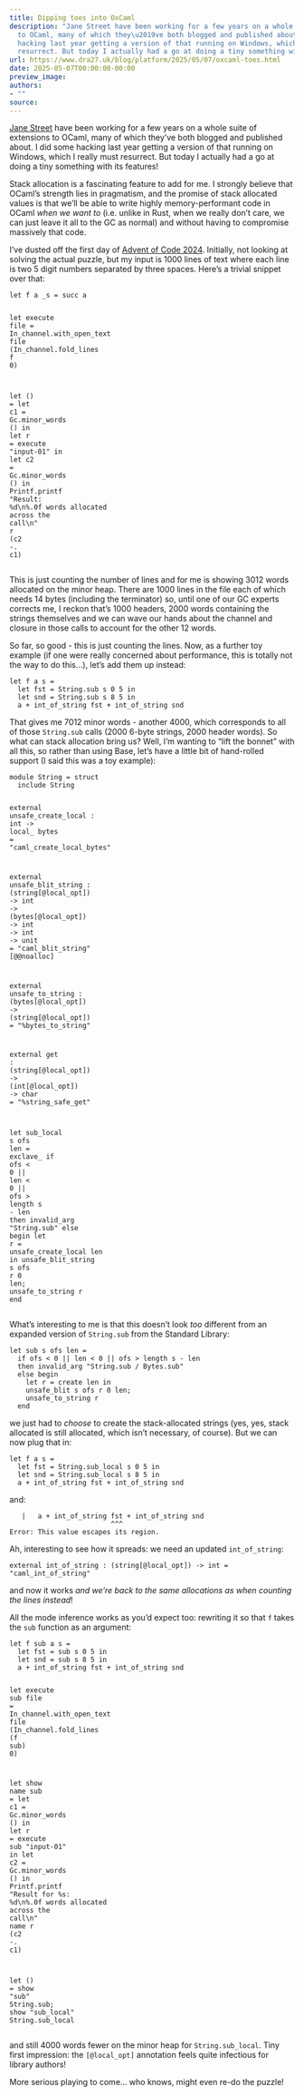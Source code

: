 ```yaml
---
title: Dipping toes into OxCaml
description: "Jane Street have been working for a few years on a whole suite of extensions
  to OCaml, many of which they\u2019ve both blogged and published about. I did some
  hacking last year getting a version of that running on Windows, which I really must
  resurrect. But today I actually had a go at doing a tiny something with its features!"
url: https://www.dra27.uk/blog/platform/2025/05/07/oxcaml-toes.html
date: 2025-05-07T00:00:00-00:00
preview_image:
authors:
- ""
source:
---
```


<p><a href="https://opensource.janestreet.com/">Jane Street</a> have been working for a few
years on a whole suite of extensions to OCaml, many of which they’ve both
blogged and published about. I did some hacking last year getting a version of
that running on Windows, which I really must resurrect. But today I actually had
a go at doing a tiny something with its features!</p>

<p>Stack allocation is a fascinating feature to add for me. I strongly believe that
OCaml’s strength lies in pragmatism, and the promise of stack allocated values
is that we’ll be able to write highly memory-performant code in OCaml <em>when we
want to</em> (i.e. unlike in Rust, when we really don’t care, we can just leave it
all to the GC as normal) and without having to compromise massively that code.</p>

<p>I’ve dusted off the first day of <a href="https://adventofcode.com/2024/day/1">Advent of Code 2024</a>.
Initially, not looking at solving the actual puzzle, but my input is 1000 lines
of text where each line is two 5 digit numbers separated by three spaces. Here’s
a trivial snippet over that:</p>

<div class="language-ocaml highlighter-rouge"><div class="highlight"><pre class="highlight"><code><span class="k">let</span> <span class="n">f</span> <span class="n">a</span> <span class="n">_s</span> <span class="o">=</span> <span class="n">succ</span> <span class="n">a</span>

<span class="k">let</span> <span class="n">execute</span> <span class="n">file</span> <span class="o">=</span>
  <span class="nn">In_channel</span><span class="p">.</span><span class="n">with_open_text</span> <span class="n">file</span> <span class="p">(</span><span class="nn">In_channel</span><span class="p">.</span><span class="n">fold_lines</span> <span class="n">f</span> <span class="mi">0</span><span class="p">)</span>

<span class="k">let</span> <span class="bp">()</span> <span class="o">=</span>
  <span class="k">let</span> <span class="n">c1</span> <span class="o">=</span> <span class="nn">Gc</span><span class="p">.</span><span class="n">minor_words</span> <span class="bp">()</span> <span class="k">in</span>
  <span class="k">let</span> <span class="n">r</span> <span class="o">=</span> <span class="n">execute</span> <span class="s2">"input-01"</span> <span class="k">in</span>
  <span class="k">let</span> <span class="n">c2</span> <span class="o">=</span> <span class="nn">Gc</span><span class="p">.</span><span class="n">minor_words</span> <span class="bp">()</span> <span class="k">in</span>
  <span class="nn">Printf</span><span class="p">.</span><span class="n">printf</span>
    <span class="s2">"Result: %d</span><span class="se">\n</span><span class="s2">%.0f words allocated across the call</span><span class="se">\n</span><span class="s2">"</span> <span class="n">r</span> <span class="p">(</span><span class="n">c2</span> <span class="o">-.</span> <span class="n">c1</span><span class="p">)</span>
</code></pre></div></div>

<p>This is just counting the number of lines and for me is showing 3012 words
allocated on the minor heap. There are 1000 lines in the file each of which
needs 14 bytes (including the terminator) so, until one of our GC experts
corrects me, I reckon that’s 1000 headers, 2000 words containing the strings
themselves and we can wave our hands about the channel and closure in those
calls to account for the other 12 words.</p>

<p>So far, so good - this is just counting the lines. Now, as a further toy example
(if one were really concerned about performance, this is totally not the way to
do this…), let’s add them up instead:</p>

<div class="language-ocaml highlighter-rouge"><div class="highlight"><pre class="highlight"><code><span class="k">let</span> <span class="n">f</span> <span class="n">a</span> <span class="n">s</span> <span class="o">=</span>
  <span class="k">let</span> <span class="n">fst</span> <span class="o">=</span> <span class="nn">String</span><span class="p">.</span><span class="n">sub</span> <span class="n">s</span> <span class="mi">0</span> <span class="mi">5</span> <span class="k">in</span>
  <span class="k">let</span> <span class="n">snd</span> <span class="o">=</span> <span class="nn">String</span><span class="p">.</span><span class="n">sub</span> <span class="n">s</span> <span class="mi">8</span> <span class="mi">5</span> <span class="k">in</span>
  <span class="n">a</span> <span class="o">+</span> <span class="n">int_of_string</span> <span class="n">fst</span> <span class="o">+</span> <span class="n">int_of_string</span> <span class="n">snd</span>
</code></pre></div></div>

<p>That gives me 7012 minor words - another 4000, which corresponds to all of those
<code class="language-plaintext highlighter-rouge">String.sub</code> calls (2000 6-byte strings, 2000 header words). So what can stack
allocation bring us? Well, I’m wanting to “lift the bonnet” with all this, so
rather than using Base, let’s have a little bit of hand-rolled support (I said
this was a toy example):</p>

<div class="language-ocaml highlighter-rouge"><div class="highlight"><pre class="highlight"><code><span class="k">module</span> <span class="nc">String</span> <span class="o">=</span> <span class="k">struct</span>
  <span class="k">include</span> <span class="nc">String</span>

  <span class="k">external</span> <span class="n">unsafe_create_local</span> <span class="o">:</span> <span class="kt">int</span> <span class="o">-&gt;</span> <span class="n">local_</span> <span class="n">bytes</span> <span class="o">=</span> <span class="s2">"caml_create_local_bytes"</span>

  <span class="k">external</span> <span class="n">unsafe_blit_string</span> <span class="o">:</span>
    <span class="p">(</span><span class="kt">string</span><span class="p">[</span><span class="o">@</span><span class="n">local_opt</span><span class="p">])</span> <span class="o">-&gt;</span> <span class="kt">int</span> <span class="o">-&gt;</span> <span class="p">(</span><span class="n">bytes</span><span class="p">[</span><span class="o">@</span><span class="n">local_opt</span><span class="p">])</span> <span class="o">-&gt;</span> <span class="kt">int</span> <span class="o">-&gt;</span> <span class="kt">int</span> <span class="o">-&gt;</span> <span class="kt">unit</span>
      <span class="o">=</span> <span class="s2">"caml_blit_string"</span> <span class="p">[</span><span class="o">@@</span><span class="n">noalloc</span><span class="p">]</span>

  <span class="k">external</span> <span class="n">unsafe_to_string</span> <span class="o">:</span>
    <span class="p">(</span><span class="n">bytes</span><span class="p">[</span><span class="o">@</span><span class="n">local_opt</span><span class="p">])</span> <span class="o">-&gt;</span> <span class="p">(</span><span class="kt">string</span><span class="p">[</span><span class="o">@</span><span class="n">local_opt</span><span class="p">])</span> <span class="o">=</span> <span class="s2">"%bytes_to_string"</span>

  <span class="k">external</span> <span class="n">get</span> <span class="o">:</span>
    <span class="p">(</span><span class="kt">string</span><span class="p">[</span><span class="o">@</span><span class="n">local_opt</span><span class="p">])</span> <span class="o">-&gt;</span> <span class="p">(</span><span class="kt">int</span><span class="p">[</span><span class="o">@</span><span class="n">local_opt</span><span class="p">])</span> <span class="o">-&gt;</span> <span class="kt">char</span> <span class="o">=</span> <span class="s2">"%string_safe_get"</span>

  <span class="k">let</span> <span class="n">sub_local</span> <span class="n">s</span> <span class="n">ofs</span> <span class="n">len</span> <span class="o">=</span> <span class="n">exclave_</span>
    <span class="k">if</span> <span class="n">ofs</span> <span class="o">&lt;</span> <span class="mi">0</span> <span class="o">||</span> <span class="n">len</span> <span class="o">&lt;</span> <span class="mi">0</span> <span class="o">||</span> <span class="n">ofs</span> <span class="o">&gt;</span> <span class="n">length</span> <span class="n">s</span> <span class="o">-</span> <span class="n">len</span>
    <span class="k">then</span> <span class="n">invalid_arg</span> <span class="s2">"String.sub"</span>
    <span class="k">else</span> <span class="k">begin</span>
      <span class="k">let</span> <span class="n">r</span> <span class="o">=</span> <span class="n">unsafe_create_local</span> <span class="n">len</span> <span class="k">in</span>
      <span class="n">unsafe_blit_string</span> <span class="n">s</span> <span class="n">ofs</span> <span class="n">r</span> <span class="mi">0</span> <span class="n">len</span><span class="p">;</span>
      <span class="n">unsafe_to_string</span> <span class="n">r</span>
<span class="k">end</span>
</code></pre></div></div>

<p>What’s interesting to me is that this doesn’t look <em>too</em> different from an
expanded version of <code class="language-plaintext highlighter-rouge">String.sub</code> from the Standard Library:</p>

<div class="language-ocaml highlighter-rouge"><div class="highlight"><pre class="highlight"><code><span class="k">let</span> <span class="n">sub</span> <span class="n">s</span> <span class="n">ofs</span> <span class="n">len</span> <span class="o">=</span>
  <span class="k">if</span> <span class="n">ofs</span> <span class="o">&lt;</span> <span class="mi">0</span> <span class="o">||</span> <span class="n">len</span> <span class="o">&lt;</span> <span class="mi">0</span> <span class="o">||</span> <span class="n">ofs</span> <span class="o">&gt;</span> <span class="n">length</span> <span class="n">s</span> <span class="o">-</span> <span class="n">len</span>
  <span class="k">then</span> <span class="n">invalid_arg</span> <span class="s2">"String.sub / Bytes.sub"</span>
  <span class="k">else</span> <span class="k">begin</span>
    <span class="k">let</span> <span class="n">r</span> <span class="o">=</span> <span class="n">create</span> <span class="n">len</span> <span class="k">in</span>
    <span class="n">unsafe_blit</span> <span class="n">s</span> <span class="n">ofs</span> <span class="n">r</span> <span class="mi">0</span> <span class="n">len</span><span class="p">;</span>
    <span class="n">unsafe_to_string</span> <span class="n">r</span>
  <span class="k">end</span>
</code></pre></div></div>

<p>we just had to <em>choose</em> to create the stack-allocated strings (yes, yes, stack
allocated is still allocated, which isn’t necessary, of course). But we can now
plug that in:</p>

<div class="language-ocaml highlighter-rouge"><div class="highlight"><pre class="highlight"><code><span class="k">let</span> <span class="n">f</span> <span class="n">a</span> <span class="n">s</span> <span class="o">=</span>
  <span class="k">let</span> <span class="n">fst</span> <span class="o">=</span> <span class="nn">String</span><span class="p">.</span><span class="n">sub_local</span> <span class="n">s</span> <span class="mi">0</span> <span class="mi">5</span> <span class="k">in</span>
  <span class="k">let</span> <span class="n">snd</span> <span class="o">=</span> <span class="nn">String</span><span class="p">.</span><span class="n">sub_local</span> <span class="n">s</span> <span class="mi">8</span> <span class="mi">5</span> <span class="k">in</span>
  <span class="n">a</span> <span class="o">+</span> <span class="n">int_of_string</span> <span class="n">fst</span> <span class="o">+</span> <span class="n">int_of_string</span> <span class="n">snd</span>
</code></pre></div></div>

<p>and:</p>

<div class="language-plaintext highlighter-rouge"><div class="highlight"><pre class="highlight"><code>   |   a + int_of_string fst + int_of_string snd
                         ^^^
Error: This value escapes its region.
</code></pre></div></div>

<p>Ah, interesting to see how it spreads: we need an updated <code class="language-plaintext highlighter-rouge">int_of_string</code>:</p>

<div class="language-ocaml highlighter-rouge"><div class="highlight"><pre class="highlight"><code><span class="k">external</span> <span class="n">int_of_string</span> <span class="o">:</span> <span class="p">(</span><span class="kt">string</span><span class="p">[</span><span class="o">@</span><span class="n">local_opt</span><span class="p">])</span> <span class="o">-&gt;</span> <span class="kt">int</span> <span class="o">=</span> <span class="s2">"caml_int_of_string"</span>
</code></pre></div></div>

<p>and now it works <em>and we’re back to the same allocations as when counting the
lines instead</em>!</p>

<p>All the mode inference works as you’d expect too: rewriting it so that <code class="language-plaintext highlighter-rouge">f</code> takes
the <code class="language-plaintext highlighter-rouge">sub</code> function as an argument:</p>

<div class="language-ocaml highlighter-rouge"><div class="highlight"><pre class="highlight"><code><span class="k">let</span> <span class="n">f</span> <span class="n">sub</span> <span class="n">a</span> <span class="n">s</span> <span class="o">=</span>
  <span class="k">let</span> <span class="n">fst</span> <span class="o">=</span> <span class="n">sub</span> <span class="n">s</span> <span class="mi">0</span> <span class="mi">5</span> <span class="k">in</span>
  <span class="k">let</span> <span class="n">snd</span> <span class="o">=</span> <span class="n">sub</span> <span class="n">s</span> <span class="mi">8</span> <span class="mi">5</span> <span class="k">in</span>
  <span class="n">a</span> <span class="o">+</span> <span class="n">int_of_string</span> <span class="n">fst</span> <span class="o">+</span> <span class="n">int_of_string</span> <span class="n">snd</span>

<span class="k">let</span> <span class="n">execute</span> <span class="n">sub</span> <span class="n">file</span> <span class="o">=</span>
  <span class="nn">In_channel</span><span class="p">.</span><span class="n">with_open_text</span> <span class="n">file</span> <span class="p">(</span><span class="nn">In_channel</span><span class="p">.</span><span class="n">fold_lines</span> <span class="p">(</span><span class="n">f</span> <span class="n">sub</span><span class="p">)</span> <span class="mi">0</span><span class="p">)</span>

<span class="k">let</span> <span class="n">show</span> <span class="n">name</span> <span class="n">sub</span> <span class="o">=</span>
  <span class="k">let</span> <span class="n">c1</span> <span class="o">=</span> <span class="nn">Gc</span><span class="p">.</span><span class="n">minor_words</span> <span class="bp">()</span> <span class="k">in</span>
  <span class="k">let</span> <span class="n">r</span> <span class="o">=</span> <span class="n">execute</span> <span class="n">sub</span> <span class="s2">"input-01"</span> <span class="k">in</span>
  <span class="k">let</span> <span class="n">c2</span> <span class="o">=</span> <span class="nn">Gc</span><span class="p">.</span><span class="n">minor_words</span> <span class="bp">()</span> <span class="k">in</span>
  <span class="nn">Printf</span><span class="p">.</span><span class="n">printf</span>
    <span class="s2">"Result for %s: %d</span><span class="se">\n</span><span class="s2">%.0f words allocated across the call</span><span class="se">\n</span><span class="s2">"</span>
    <span class="n">name</span> <span class="n">r</span> <span class="p">(</span><span class="n">c2</span> <span class="o">-.</span> <span class="n">c1</span><span class="p">)</span>

<span class="k">let</span> <span class="bp">()</span> <span class="o">=</span>
  <span class="n">show</span> <span class="s2">"sub"</span> <span class="nn">String</span><span class="p">.</span><span class="n">sub</span><span class="p">;</span>
  <span class="n">show</span> <span class="s2">"sub_local"</span> <span class="nn">String</span><span class="p">.</span><span class="n">sub_local</span>
</code></pre></div></div>

<p>and still 4000 words fewer on the minor heap for <code class="language-plaintext highlighter-rouge">String.sub_local</code>. Tiny first
impression: the <code class="language-plaintext highlighter-rouge">[@local_opt]</code> annotation feels quite infectious for library
authors!</p>

<p>More serious playing to come… who knows, might even re-do the puzzle!</p>
